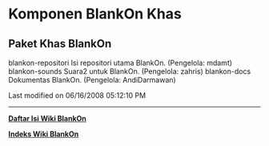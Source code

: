 # Komponen BlankOn Khas
## Paket Khas BlankOn
  blankon-repositori
      Isi repositori utama BlankOn. (Pengelola: mdamt)
  blankon-sounds
      Suara2 untuk BlankOn. (Pengelola: zahris)
  blankon-docs
      Dokumentas BlankOn. (Pengelola: AndiDarmawan)

Last modified on 06/16/2008 05:12:10 PM

---
[**Daftar Isi Wiki BlankOn**](/wiki/DaftarIsi/index.html)
 
[**Indeks Wiki BlankOn**](/wiki/Indeks.html)
